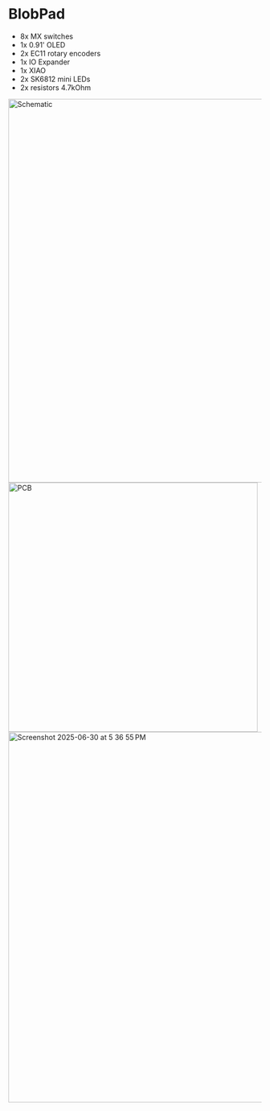 # BlobPad

- 8x MX switches
- 1x 0.91' OLED
- 2x EC11 rotary encoders
- 1x IO Expander
- 1x XIAO
- 2x SK6812 mini LEDs
- 2x resistors 4.7kOhm

<img width="763" alt="Schematic" src="https://github.com/user-attachments/assets/7f44b6ec-eff3-462b-8903-af7857f06080" />
<img width="496" alt="PCB" src="https://github.com/user-attachments/assets/175183ec-8eb5-4c34-b95f-e0250e8f7dd9" />

<img width="737" alt="Screenshot 2025-06-30 at 5 36 55 PM" src="https://github.com/user-attachments/assets/9f985b69-c812-458e-9a21-19e2e0a26b10" />
